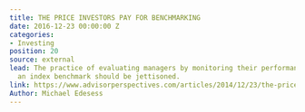 ```yaml
---
title: THE PRICE INVESTORS PAY FOR BENCHMARKING
date: 2016-12-23 00:00:00 Z
categories:
- Investing
position: 20
source: external
lead: The practice of evaluating managers by monitoring their performance against
  an index benchmark should be jettisoned.
link: https://www.advisorperspectives.com/articles/2014/12/23/the-price-all-investors-pay-for-benchmarking
Author: Michael Edesess
---
```


